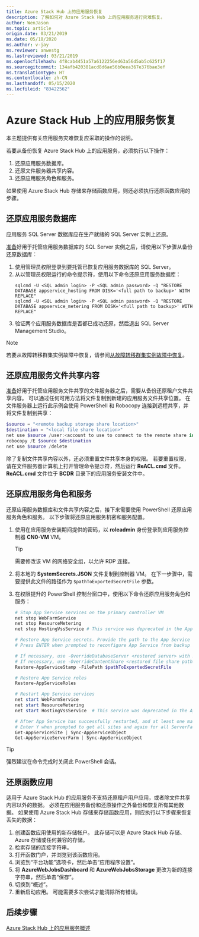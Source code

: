 ```yaml
---
title: Azure Stack Hub 上的应用服务恢复
description: 了解如何对 Azure Stack Hub 上的应用服务进行灾难恢复。
author: WenJason
ms.topic: article
origin.date: 03/21/2019
ms.date: 05/18/2020
ms.author: v-jay
ms.reviewer: anwestg
ms.lastreviewed: 03/21/2019
ms.openlocfilehash: 4f8cab4451a57a6122256ed63a56d5ab5c625f17
ms.sourcegitcommit: 134afb420381acd8d6ae56b0eea367e376bae3ef
ms.translationtype: HT
ms.contentlocale: zh-CN
ms.lasthandoff: 05/15/2020
ms.locfileid: "83422562"
---
```

# <a name="app-service-recovery-on-azure-stack-hub"></a>Azure Stack Hub 上的应用服务恢复

本主题提供有关应用服务灾难恢复应采取的操作的说明。

若要从备份恢复 Azure Stack Hub 上的应用服务，必须执行以下操作：
1. 还原应用服务数据库。
2. 还原文件服务器共享内容。
3. 还原应用服务角色和服务。

如果使用 Azure Stack Hub 存储来存储函数应用，则还必须执行还原函数应用的步骤。

## <a name="restore-the-app-service-databases"></a>还原应用服务数据库
应用服务 SQL Server 数据库应在生产就绪的 SQL Server 实例上还原。 

[准备](azure-stack-app-service-before-you-get-started.md#prepare-the-sql-server-instance)好用于托管应用服务数据库的 SQL Server 实例之后，请使用以下步骤从备份还原数据库：

1. 使用管理员权限登录到要托管已恢复应用服务数据库的 SQL Server。
2. 从以管理员权限运行的命令提示符，使用以下命令还原应用服务数据库：
    ```dos
    sqlcmd -U <SQL admin login> -P <SQL admin password> -Q "RESTORE DATABASE appservice_hosting FROM DISK='<full path to backup>' WITH REPLACE"
    sqlcmd -U <SQL admin login> -P <SQL admin password> -Q "RESTORE DATABASE appservice_metering FROM DISK='<full path to backup>' WITH REPLACE"
    ```
3. 验证两个应用服务数据库是否都已成功还原，然后退出 SQL Server Management Studio。

> [!NOTE]
> 若要从故障转移群集实例故障中恢复，请参阅[从故障转移群集实例故障中恢复](https://docs.microsoft.com/sql/sql-server/failover-clusters/windows/recover-from-failover-cluster-instance-failure?view=sql-server-2017)。 

## <a name="restore-the-app-service-file-share-content"></a>还原应用服务文件共享内容
[准备](azure-stack-app-service-before-you-get-started.md#prepare-the-file-server)好用于托管应用服务文件共享的文件服务器之后，需要从备份还原租户文件共享内容。 可以通过任何可用方法将文件复制到新建的应用服务文件共享位置。 在文件服务器上运行此示例会使用 PowerShell 和 Robocopy 连接到远程共享，并将文件复制到共享：

```powershell
$source = "<remote backup storage share location>"
$destination = "<local file share location>"
net use $source /user:<account to use to connect to the remote share in the format of domain\username> *
robocopy /E $source $destination
net use $source /delete
```

除了复制文件共享内容以外，还必须重置文件共享本身的权限。 若要重置权限，请在文件服务器计算机上打开管理命令提示符，然后运行 **ReACL.cmd** 文件。 **ReACL.cmd** 文件位于 **BCDR** 目录下的应用服务安装文件中。

## <a name="restore-app-service-roles-and-services"></a>还原应用服务角色和服务
还原应用服务数据库和文件共享内容之后，接下来需要使用 PowerShell 还原应用服务角色和服务。 以下步骤将还原应用服务机密和服务配置。  

1. 使用在应用服务安装期间提供的密码，以 **roleadmin** 身份登录到应用服务控制器 **CN0-VM** VM。 
    > [!TIP]
    > 需要修改该 VM 的网络安全组，以允许 RDP 连接。 
2. 将本地的 **SystemSecrets.JSON** 文件复制到控制器 VM。 在下一步骤中，需要提供此文件的路径作为 `$pathToExportedSecretFile` 参数。
3. 在权限提升的 PowerShell 控制台窗口中，使用以下命令还原应用服务角色和服务：

    ```powershell
    # Stop App Service services on the primary controller VM
    net stop WebFarmService
    net stop ResourceMetering
    net stop HostingVssService # This service was deprecated in the App Service 1.5 release and is not required after the App Service 1.4 release.

    # Restore App Service secrets. Provide the path to the App Service secrets file copied from backup. For example, C:\temp\SystemSecrets.json.
    # Press ENTER when prompted to reconfigure App Service from backup 

    # If necessary, use -OverrideDatabaseServer <restored server> with Restore-AppServiceStamp when the restored database server has a different address than backed-up deployment.
    # If necessary, use -OverrideContentShare <restored file share path> with Restore-AppServiceStamp when the restored file share has a different path from backed-up deployment.
    Restore-AppServiceStamp -FilePath $pathToExportedSecretFile 

    # Restore App Service roles
    Restore-AppServiceRoles

    # Restart App Service services
    net start WebFarmService
    net start ResourceMetering
    net start HostingVssService  # This service was deprecated in the App Service 1.5 release and is not required after the App Service 1.4 release.

    # After App Service has successfully restarted, and at least one management server is in ready state, synchronize App Service objects to complete the restore
    # Enter Y when prompted to get all sites and again for all ServerFarm entities.
    Get-AppServiceSite | Sync-AppServiceObject
    Get-AppServiceServerFarm | Sync-AppServiceObject
    ```

> [!TIP]
> 强烈建议在命令完成时关闭此 PowerShell 会话。

## <a name="restore-function-apps"></a>还原函数应用 
适用于 Azure Stack Hub 的应用服务不支持还原租户用户应用，或者除文件共享内容以外的数据。 必须在应用服务备份和还原操作之外备份和恢复所有其他数据。 如果使用 Azure Stack Hub 存储来存储函数应用，则应执行以下步骤来恢复丢失的数据：

1. 创建函数应用使用的新存储帐户。 此存储可以是 Azure Stack Hub 存储、Azure 存储或任何兼容的存储。
2. 检索存储的连接字符串。
3. 打开函数门户，并浏览到该函数应用。
4. 浏览到“平台功能”选项卡，然后单击“应用程序设置”。  
5. 将 **AzureWebJobsDashboard** 和 **AzureWebJobsStorage** 更改为新的连接字符串，然后单击“保存”。 
6. 切换到“概述”。 
7. 重新启动应用。 可能需要多次尝试才能清除所有错误。

## <a name="next-steps"></a>后续步骤
[Azure Stack Hub 上的应用服务概述](azure-stack-app-service-overview.md)
